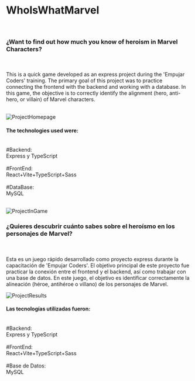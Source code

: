 # WhoIsWhatMarvel
<br/>
<h3>¿Want to find out how much you know of heroism in Marvel Characters?</h3>
<br/>
<br/>
This is a quick game developed as an express project during the 'Empujar Coders' training. The primary goal of this project was to practice connecting the frontend with the backend and working with a database. In this game, the objective is to correctly identify the alignment (hero, anti-hero, or villain) of Marvel characters.
<br/>
<br/>

![ProjectHomepage](https://github.com/KateClysm/WhoIsWhatMarvel/assets/109751647/ad82a704-2427-428a-b64c-11a153124be7)

<h4>The technologies used were:</h4>
<br/>
#Backend:
<br/>
Express y TypeScript
<br/>
<br/>
#FrontEnd:
<br/>
React+Vite+TypeScript+Sass
<br/>
<br/>
#DataBase:
<br/>
MySQL
<br/>
<br/>

![ProjectInGame](https://github.com/KateClysm/WhoIsWhatMarvel/assets/109751647/76c5aec5-388a-4a5f-9e06-a3f59c70031a)

<h3>¿Quieres descubrir cuánto sabes sobre el heroísmo en los personajes de Marvel?</h3>
<br/>
<br/>
Esta es un juego rápido desarrollado como proyecto express durante la capacitación de 'Empujar Coders'. El objetivo principal de este proyecto fue practicar la conexión entre el frontend y el backend, así como trabajar con una base de datos. En este juego, el objetivo es identificar correctamente la alineación (héroe, antihéroe o villano) de los personajes de Marvel.
<br/>

![ProjectResults](https://github.com/KateClysm/WhoIsWhatMarvel/assets/109751647/9cf30c4d-503b-4b04-b116-6c1ee11d4f54)

<h4>Las tecnologías utilizadas fueron:</h4>
<br/>
#Backend:
<br/>
Express y TypeScript
<br/>
<br/>
#FrontEnd:
<br/>
React+Vite+TypeScript+Sass
<br/>
<br/>
#Base de Datos:
<br/>
MySQL
